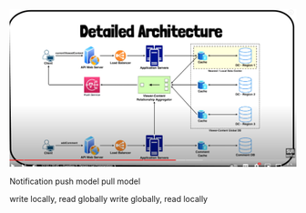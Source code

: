 ![](https://raw.githubusercontent.com/lambda826/My-Notebook/master/999%20Resource/Live%20Commenting.png)

Notification
push model
pull model

write locally, read globally
write globally, read locally



<!--stackedit_data:
eyJoaXN0b3J5IjpbLTk1MDMyMjE0MCwtMTg2ODg3OTUzMiw3Mz
A5OTgxMTZdfQ==
-->